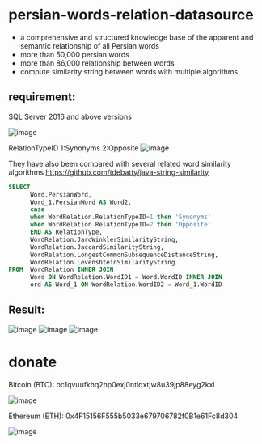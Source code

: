 # persian-words-relation-datasource
- a comprehensive and structured knowledge base of the apparent and semantic relationship of all Persian words
- more than 50,000 persian words
- more than 86,000 relationship between words
- compute similarity string between words with multiple algorithms

## requirement: 
SQL Server 2016 and above versions

![image](https://user-images.githubusercontent.com/8724064/155145697-2f863c43-64f5-49d0-8aa1-dd5e0ecdb519.png)

RelationTypeID
1:Synonyms
2:Opposite
![image](https://user-images.githubusercontent.com/8724064/155152795-954839f6-8bc4-4a73-b16f-aaa9c8e613b8.png)

They have also been compared with several related word similarity algorithms
https://github.com/tdebatty/java-string-similarity

```sql
SELECT        
      Word.PersianWord,
      Word_1.PersianWord AS Word2,
      case 
      when WordRelation.RelationTypeID=1 then 'Synonyms'
      when WordRelation.RelationTypeID=2 then 'Opposite'
      END AS RelationType,
      WordRelation.JaroWinklerSimilarityString,
      WordRelation.JaccardSimilarityString,
      WordRelation.LongestCommonSubsequenceDistanceString,
      WordRelation.LevenshteinSimilarityString
FROM  WordRelation INNER JOIN
      Word ON WordRelation.WordID1 = Word.WordID INNER JOIN
      ord AS Word_1 ON WordRelation.WordID2 = Word_1.WordID
```

## Result:
![image](https://user-images.githubusercontent.com/8724064/155153741-84e9a5da-6203-4498-a240-f069797efbf0.png)
![image](https://user-images.githubusercontent.com/8724064/155155228-a9e7a7a0-3c0c-4932-a789-0643bc44fd4d.png)
![image](https://user-images.githubusercontent.com/8724064/155155501-eb94cb51-fdc9-4c74-896d-7377e2f31e34.png)

# donate
Bitcoin (BTC):          bc1qvuufkhq2hp0exj0ntlqxtjw8u39jp88eyg2kxl

![image](https://user-images.githubusercontent.com/8724064/155159294-638e8edd-2de7-4f7b-bf32-c4051e8d769b.png)

Ethereum (ETH):         0x4F15156F555b5033e679706782f0B1e61Fc8d304

![image](https://user-images.githubusercontent.com/8724064/155159243-793cfd23-aca0-4223-9965-4848577d7085.png)


